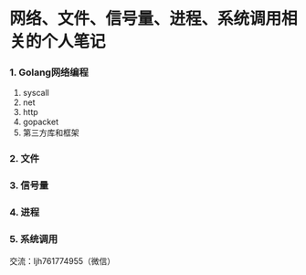 # 网络、文件、信号量、进程、系统调用相关的个人笔记

### 1. Golang网络编程
1. syscall
2. net
3. http
4. gopacket
5. 第三方库和框架
### 2. 文件
### 3. 信号量
### 4. 进程
### 5. 系统调用



交流：ljh761774955（微信）
